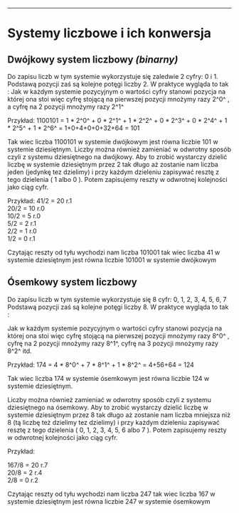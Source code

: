---
# __Systemy liczbowe i ich konwersja__

## Dwójkowy system liczbowy ***(binarny)***

Do zapisu liczb w tym systemie wykorzystuje się zaledwie 2 cyfry: 0 i 1.  Podstawą pozycji zaś są kolejne potęgi liczby 2. 
W praktyce wygląda to tak :
    Jak w każdym systemie pozycyjnym o wartości cyfry stanowi pozycja na której ona stoi więc cyfrę stojącą na pierwszej pozycji  mnożymy  razy 2^0^ , a cyfrę na 2 pozycji  mnożymy razy 2^1^

Przykład:
1100101 = 1 * 2^0^ + 0 * 2^1^ + 1 * 2^2^ + 0 * 2^3^ + 0 * 2^4^ + 1 * 2^5^ + 1 * 2^6^ = 1+0+4+0+0+32+64 = 101

Tak wiec liczba 1100101 w systemie dwójkowym jest równa liczbie 101 w systemie dziesiętnym.
Liczby można również zamieniać w odwrotny sposób czyli z systemu dziesiętnego na dwójkowy.
  Aby to zrobić wystarczy dzielić liczbę w systemie dziesiętnym przez 2 tak długo aż zostanie nam
  liczba jeden (jedynkę tez dzielimy)  i przy każdym dzieleniu zapisywać resztę z tego dzielenia
 ( 1 albo 0 ). Potem zapisujemy reszty w odwrotnej kolejności jako ciąg cyfr.

Przykład:
41/2 = 20     r.1  
20/2 = 10     r.0  
10/2 = 5      r.0  
5/2 = 2       r.1  
2/2 = 1       r.0  
1/2 = 0       r.1  

  Czytając reszty od tyłu wychodzi nam liczba 101001 tak wiec liczba 41 w systemie dziesiętnym
  jest równa liczbie 101001 w systemie dwójkowym
  
## Ósemkowy system liczbowy 

Do zapisu liczb w tym systemie wykorzystuje się  8 cyfr: 0, 1, 2, 3, 4, 5, 6, 7  
Podstawą pozycji zaś są kolejne potęgi liczby 8. W praktyce wygląda to tak :
 
Jak w każdym systemie pozycyjnym o wartości cyfry stanowi pozycja na której ona stoi więc
cyfrę stojącą na pierwszej pozycji  mnożymy  razy 8^0^ ,  cyfrę na 2 pozycji  mnożymy razy 8^1^, cyfrę na 3 pozycji  mnożymy razy 8^2^ itd.

Przykład:
174 = 4 * 8^0^ + 7 * 8^1^ + 1 * 8^2^  = 4+56+64 = 124

Tak wiec liczba 174 w systemie ósemkowym jest równa liczbie 124 w systemie dziesiętnym.

Liczby można również zamieniać w odwrotny sposób czyli z systemu dziesiętnego na ósemkowy.
Aby to zrobić wystarczy dzielić liczbę w systemie dziesiętnym przez 8 tak długo aż zostanie nam
liczba mniejsza niż 8 (tą liczbę też dzielimy tez dzielimy)  i przy każdym dzieleniu zapisywać resztę z tego dzielenia ( 0, 1, 2, 3, 4, 5, 6 albo 7 ). Potem zapisujemy reszty w odwrotnej kolejności jako ciąg cyfr.

  Przykład:
 
  167/8 = 20    r.7  
  20/8 = 2      r.4  
  2/8 = 0       r.2  

  Czytając reszty od tyłu wychodzi nam liczba 247 tak wiec liczba 167 w systemie dziesiętnym
  jest równa liczbie 247 w systemie ósemkowym
